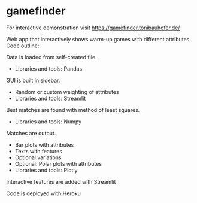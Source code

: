 # gamefinder
For interactive demonstration visit
https://gamefinder.tonibauhofer.de/

Web app that interactively shows warm-up games with different attributes.
Code outline:

Data is loaded from self-created file.
- Libraries and tools: Pandas

GUI is built in sidebar.
- Random or custom weighting of attributes
- Libraries and tools: Streamlit

Best matches are found with method of least squares.
- Libraries and tools: Numpy

Matches are output.
- Bar plots with attributes
- Texts with features
- Optional variations
- Optional: Polar plots with attributes
- Libraries and tools: Plotly

Interactive features are added with Streamlit

Code is deployed with Heroku
